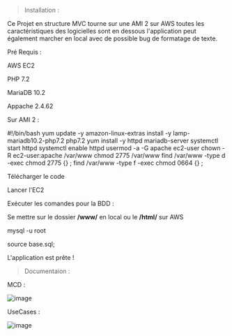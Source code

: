 > Installation :

Ce Projet en structure MVC tourne sur une AMI 2 sur AWS toutes les caractéristiques des logicielles sont en dessous l'application peut également marcher en local avec de possible bug de formatage de texte.

Pré Requis :

AWS EC2

PHP 7.2

MariaDB 10.2

Appache 2.4.62

Sur AMI 2 :

#!/bin/bash
yum update -y
amazon-linux-extras install -y lamp-mariadb10.2-php7.2 php7.2
yum install -y httpd mariadb-server
systemctl start httpd
systemctl enable httpd
usermod -a -G apache ec2-user
chown -R ec2-user:apache /var/www
chmod 2775 /var/www
find /var/www -type d -exec chmod 2775 {} \;
find /var/www -type f -exec chmod 0664 {} \;

Télécharger le code

Lancer l'EC2

Exécuter les comandes pour la BDD :

Se mettre sur le dossier **/www/** en local ou le **/html/** sur AWS

mysql -u root

source base.sql;

L'application est prête !

> Documentaion :

MCD :

![image](https://github.com/user-attachments/assets/7ade54c0-6b81-40bd-a43b-435fcbcd3d21)

UseCases :

![image](https://github.com/user-attachments/assets/2b2981e7-3de8-42fb-9770-865a7c59a2bc)


